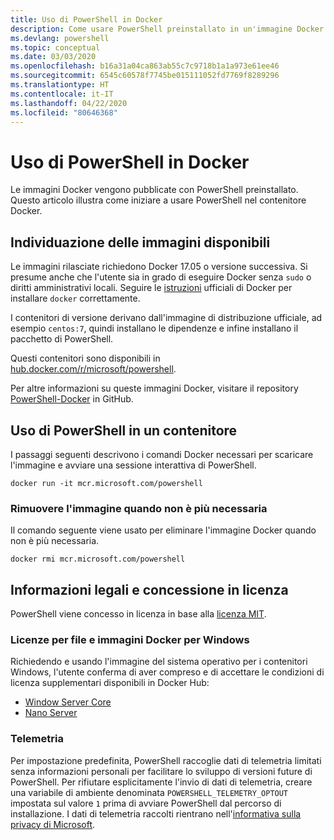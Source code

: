 ```yaml
---
title: Uso di PowerShell in Docker
description: Come usare PowerShell preinstallato in un'immagine Docker.
ms.devlang: powershell
ms.topic: conceptual
ms.date: 03/03/2020
ms.openlocfilehash: b16a31a04ca863ab55c7c9718b1a1a973e61ee46
ms.sourcegitcommit: 6545c60578f7745be015111052fd7769f8289296
ms.translationtype: HT
ms.contentlocale: it-IT
ms.lasthandoff: 04/22/2020
ms.locfileid: "80646368"
---
```

# <a name="using-powershell-in-docker"></a>Uso di PowerShell in Docker

Le immagini Docker vengono pubblicate con PowerShell preinstallato. Questo articolo illustra come iniziare a usare PowerShell nel contenitore Docker.

## <a name="finding-available-images"></a>Individuazione delle immagini disponibili

Le immagini rilasciate richiedono Docker 17.05 o versione successiva. Si presume anche che l'utente sia in grado di eseguire Docker senza `sudo` o diritti amministrativi locali. Seguire le [istruzioni][install] ufficiali di Docker per installare `docker` correttamente.

I contenitori di versione derivano dall'immagine di distribuzione ufficiale, ad esempio `centos:7`, quindi installano le dipendenze e infine installano il pacchetto di PowerShell.

Questi contenitori sono disponibili in [hub.docker.com/r/microsoft/powershell][docker-release].

Per altre informazioni su queste immagini Docker, visitare il repository [PowerShell-Docker][PowerShell-Docker] in GitHub.

## <a name="using-powershell-in-a-container"></a>Uso di PowerShell in un contenitore

I passaggi seguenti descrivono i comandi Docker necessari per scaricare l'immagine e avviare una sessione interattiva di PowerShell.

```console
docker run -it mcr.microsoft.com/powershell
```

### <a name="remove-the-image-when-no-longer-needed"></a>Rimuovere l'immagine quando non è più necessaria

Il comando seguente viene usato per eliminare l'immagine Docker quando non è più necessaria.

```console
docker rmi mcr.microsoft.com/powershell
```

## <a name="legal-and-licensing"></a>Informazioni legali e concessione in licenza

PowerShell viene concesso in licenza in base alla [licenza MIT][].

### <a name="windows-docker-file-and-image-licenses"></a>Licenze per file e immagini Docker per Windows

Richiedendo e usando l'immagine del sistema operativo per i contenitori Windows, l'utente conferma di aver compreso e di accettare le condizioni di licenza supplementari disponibili in Docker Hub:

- [Window Server Core][Window Server Core]
- [Nano Server][Nano Server]

### <a name="telemetry"></a>Telemetria

Per impostazione predefinita, PowerShell raccoglie dati di telemetria limitati senza informazioni personali per facilitare lo sviluppo di versioni future di PowerShell. Per rifiutare esplicitamente l'invio di dati di telemetria, creare una variabile di ambiente denominata `POWERSHELL_TELEMETRY_OPTOUT` impostata sul valore `1` prima di avviare PowerShell dal percorso di installazione. I dati di telemetria raccolti rientrano nell'[informativa sulla privacy di Microsoft][privacy].

<!-- link references -->
[install]: https://docs.docker.com/engine/installation/
[docker-release]: https://hub.docker.com/r/microsoft/powershell/
[appinsights]: https://azure.microsoft.com/services/application-insights/
[licenza MIT]: https://github.com/PowerShell/PowerShell/tree/master/LICENSE.txt
[PowerShell-Docker]: https://github.com/PowerShell/PowerShell-Docker
[Window Server Core]: https://hub.docker.com/r/microsoft/windowsservercore/
[Nano Server]: https://hub.docker.com/r/microsoft/nanoserver/
[privacy]: https://privacy.microsoft.com/privacystatement/
